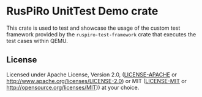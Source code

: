# RusPiRo UnitTest Demo crate

This crate is used to test and showcase the usage of the custom test framework provided by the `ruspiro-test-framework` crate that executes the test cases within QEMU.

## License

Licensed under Apache License, Version 2.0, ([LICENSE-APACHE](LICENSE-APACHE) or http://www.apache.org/licenses/LICENSE-2.0) or MIT ([LICENSE-MIT](LICENSE-MIT) or http://opensource.org/licenses/MIT)) at your choice.